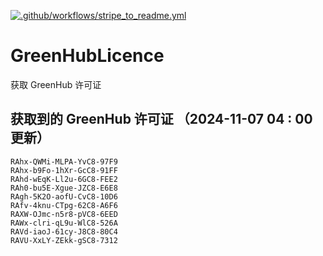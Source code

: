 [![.github/workflows/stripe_to_readme.yml](https://github.com/zjx-kimi/GreenHubLicence/actions/workflows/stripe_to_readme.yml/badge.svg)](https://github.com/zjx-kimi/GreenHubLicence/actions/workflows/stripe_to_readme.yml)
# GreenHubLicence
获取 GreenHub 许可证
## 获取到的 GreenHub 许可证 （2024-11-07 04 : 00 更新）
```
RAhx-QWMi-MLPA-YvC8-97F9
RAhx-b9Fo-1hXr-GcC8-91FF
RAhd-wEqK-Ll2u-6GC8-FEE2
RAh0-bu5E-Xgue-JZC8-E6E8
RAgh-5K2O-aofU-CvC8-10D6
RAfv-4knu-CTpg-62C8-A6F6
RAXW-OJmc-n5r8-pVC8-6EED
RAWx-clri-qL9u-WlC8-526A
RAVd-iaoJ-61cy-J8C8-80C4
RAVU-XxLY-ZEkk-gSC8-7312
```
